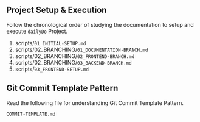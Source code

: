 ## Project Setup & Execution

Follow the chronological order of studying the documentation to setup and execute `dailyDo` Project.

1. scripts/`01_INITIAL-SETUP.md`
2. scripts/02_BRANCHING/`01_DOCUMENTATION-BRANCH.md`
3. scripts/02_BRANCHING/`02_FRONTEND-BRANCH.md`
4. scripts/02_BRANCHING/`03_BACKEND-BRANCH.md`
5. scripts/`03_FRONTEND-SETUP.md`

## Git Commit Template Pattern

Read the following file for understanding Git Commit Template Pattern.

`COMMIT-TEMPLATE.md`
